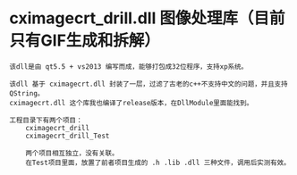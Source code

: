 # cximagecrt_drill.dll 图像处理库（目前只有GIF生成和拆解）

	该dll是由 qt5.5 + vs2013 编写而成，能够打包成32位程序，支持xp系统。
	
	该dll 基于 cximagecrt.dll 封装了一层，过滤了古老的c++不支持中文的问题，并且支持QString。
	cximagecrt.dll 这个库我也编译了release版本，在DllModule里面能找到。
	
	工程目录下有两个项目：
		cximagecrt_drill 
		cximagecrt_drill_Test 
	
		两个项目相互独立，没有关联。
		在Test项目里面，放置了前者项目生成的 .h .lib .dll 三种文件，调用后实测有效。
